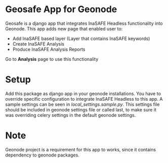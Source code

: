 # Geosafe App for Geonode

Geosafe is a django app that integrates InaSAFE Headless functionality into 
Geonode. This app adds new page that enabled user to:

- Add InaSAFE based layer (Layer that contains InaSAFE keywords)
- Create InaSAFE Analysis
- Produce InaSAFE Analysis Reports

Go to **Analysis** page to use this functionality

# Setup

Add this package as django app in your geonode installations.
You have to override specific configuration to integrate InaSAFE Headless to 
this app. A sample settings can be seen in *local_settings.sample.py*. This 
settings file should be included in geonode settings file or called last, to 
make sure it was overriding celery settings in the default geonode settings.

# Note

Geonode project is a requirement for this app to works, since it contains 
dependency to geonode packages.

